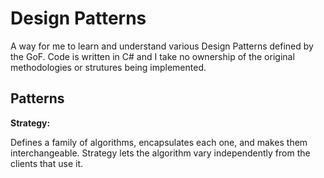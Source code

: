 # Design Patterns

A way for me to learn and understand various Design Patterns defined by the GoF. Code is written in C# and I take no ownership of the original methodologies or strutures being implemented.

## Patterns

**Strategy:**

Defines a family of algorithms, encapsulates each one, and makes them interchangeable. Strategy lets the algorithm vary independently from the clients that use it.